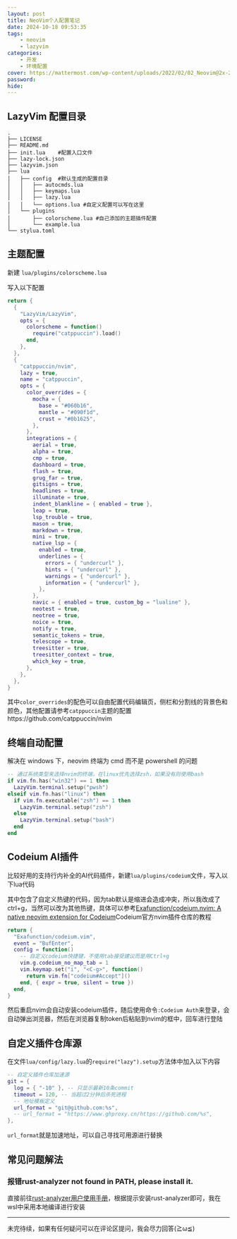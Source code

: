 ```yaml
---
layout: post
title: NeoVim个人配置笔记
date: 2024-10-18 09:53:35
tags: 
    - neovim
    - lazyvim
categories: 
    - 开发
    - 环境配置
cover: https://mattermost.com/wp-content/uploads/2022/02/02_Neovim@2x-2048x1072.png
password: 
hide: 
---
```


## LazyVim 配置目录

```shell
.
├── LICENSE
├── README.md
├── init.lua	#配置入口文件
├── lazy-lock.json
├── lazyvim.json
├── lua
│   ├── config	#默认生成的配置目录
│   │   ├── autocmds.lua
│   │   ├── keymaps.lua
│   │   ├── lazy.lua
│   │   └── options.lua	#自定义配置可以写在这里
│   └── plugins
│       ├── colorscheme.lua	#自己添加的主题插件配置
│       └── example.lua
└── stylua.toml

```

## 主题配置

新建 `lua/plugins/colorscheme.lua`

写入以下配置

```lua
return {
  {
    "LazyVim/LazyVim",
    opts = {
      colorscheme = function()
        require("catppuccin").load()
      end,
    },
  },
  {
    "catppuccin/nvim",
    lazy = true,
    name = "catppuccin",
    opts = {
      color_overrides = {
        mocha = {
          base = "#060b16",
          mantle = "#090f1d",
          crust = "#0b1625",
        },
      },
      integrations = {
        aerial = true,
        alpha = true,
        cmp = true,
        dashboard = true,
        flash = true,
        grug_far = true,
        gitsigns = true,
        headlines = true,
        illuminate = true,
        indent_blankline = { enabled = true },
        leap = true,
        lsp_trouble = true,
        mason = true,
        markdown = true,
        mini = true,
        native_lsp = {
          enabled = true,
          underlines = {
            errors = { "undercurl" },
            hints = { "undercurl" },
            warnings = { "undercurl" },
            information = { "undercurl" },
          },
        },
        navic = { enabled = true, custom_bg = "lualine" },
        neotest = true,
        neotree = true,
        noice = true,
        notify = true,
        semantic_tokens = true,
        telescope = true,
        treesitter = true,
        treesitter_context = true,
        which_key = true,
      },
    },
  },
}

```

其中`color_overrides`的配色可以自由配置代码编辑页，侧栏和分割线的背景色和颜色，其他配置请参考`catppuccin`主题的配置https://github.com/catppuccin/nvim

## 终端自动配置

解决在 windows 下，neovim 终端为 cmd 而不是 powershell 的问题

```lua
-- 通过系统类型来选择nvim的终端，在linux优先选择zsh，如果没有则使用bash
if vim.fn.has("win32") == 1 then
  LazyVim.terminal.setup("pwsh")
elseif vim.fn.has("linux") then
  if vim.fn.executable("zsh") == 1 then
    LazyVim.terminal.setup("zsh")
  else
    LazyVim.terminal.setup("bash")
  end
end
```

## Codeium AI插件

比较好用的支持行内补全的AI代码插件，新建`lua/plugins/codeium`文件，写入以下lua代码

其中包含了自定义热键的代码，因为tab默认是缩进会造成冲突，所以我改成了ctrl+g，当然可以改为其他热键，具体可以参考[Exafunction/codeium.nvim: A native neovim extension for Codeium](https://github.com/Exafunction/codeium.nvim)Codeium官方nvim插件仓库的教程

```lua
return {
  "Exafunction/codeium.vim",
  event = "BufEnter",
  config = function()
    -- 自定义codeium快捷键，不使用tab接受建议而是用Ctrl+g
    vim.g.codeium_no_map_tab = 1
    vim.keymap.set("i", "<C-g>", function()
      return vim.fn["codeium#Accept"]()
    end, { expr = true, silent = true })
  end,
}
```

然后重启nvim会自动安装codeium插件，随后使用命令`:Codeium Auth`来登录，会自动弹出浏览器，然后在浏览器复制token后粘贴到nvim的框中，回车进行登陆

## 自定义插件仓库源

在文件`lua/config/lazy.lua`的`require("lazy").setup`方法体中加入以下内容

```lua
-- 自定义插件仓库加速源
git = {
  log = { "-10" }, -- 只显示最新10条commit
  timeout = 120, -- 当超过2分钟后杀死进程
  -- 地址模板定义
  url_format = "git@github.com:%s",
  -- url_format = "https://www.ghproxy.cn/https://github.com/%s",
},
```

`url_format`就是加速地址，可以自己寻找可用源进行替换

## 常见问题解法

### 报错rust-analyzer not found in PATH, please install it.

直接前往[rust-analyzer用户使用手册](https://rust-analyzer.github.io/manual.html#installation)，根据提示安装rust-analyzer即可，我在wsl中采用本地编译进行安装



---

未完待续，如果有任何疑问可以在评论区提问，我会尽力回答(≧ω≦)
